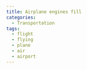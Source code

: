 ```yaml
---
title: Airplane engines fill
categories:
  - Transportation
tags:
  - flight
  - flying
  - plane
  - air
  - airport
---
```

